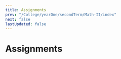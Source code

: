 ```yaml
---
title: Assignments
prev: "/College/yearOne/secondTerm/Math-II/index"
next: false
lastUpdated: false
---
```


# Assignments
